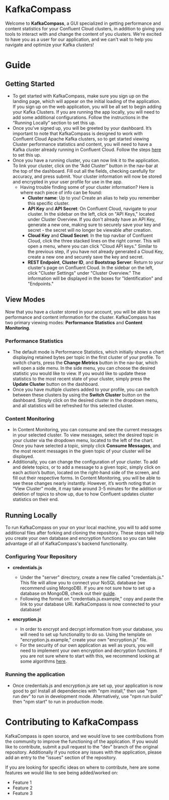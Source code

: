# KafkaCompass

Welcome to **KafkaCompass**, a GUI specialized in getting performance and content statistics for your Confluent Cloud clusters, in addition to giving you tools to interact with and change the content of you clusters. We're excited to have you as a user for our application, and we can't wait to help you navigate and optimize your Kafka clusters!

# Guide

## Getting Started

- To get started with KafkaCompass, make sure you sign up on the landing page, which will appear on the initial loading of the application. If you sign up on the web application, you will be all set to begin adding your Kafka Clusters. If you are running the app locally, you will need to add some additional configurations. Follow the instructions in the “Running Locally” section to set this up.
- Once you’ve signed up, you will be greeted by your dashboard. It’s important to note that KafkaCompass is designed to work with Confluent Cloud Apache Kafka clusters, so to get started viewing Cluster performance statistics and content, you will need to have a Kafka cluster already running in Confluent Cloud. Follow the steps [here](https://docs.confluent.io/cloud/current/get-started/index.html#quick-start-for-ccloud) to set this up.
- Once you have a running cluster, you can now link it to the application. To link your cluster, click on the “Add Cluster” button in the nav-bar at the top of the dashboard. Fill out all the fields, checking carefully for accuracy, and press submit. Your cluster information will now be stored and encrypted in your user profile for use in the app.
  - Having trouble finding some of your cluster information? Here is where each piece of info can be found:
    - **Cluster name**: Up to you! Create an alias to help you remember this specific cluster.
    - **API Key** and **API Secret**: On Confluent Cloud, navigate to your cluster. In the sidebar on the left, click on "API Keys," located under Cluster Overview. If you don't already have an API Key, generate a new one, making sure to securely save your key and secret - the secret will no longer be viewable after creation.
    - **Cloud Key** and **Cloud Secret**: In the top navbar of Confluent Cloud, click the three stacked lines on the right corner. This will open a menu, where you can click "Cloud API keys." Similar to the previous step, if you have not already generated a Cloud Key, create a new one and securely save the key and secret.
    - **REST Endpoint**, **Cluster ID**, and **Bootstrap Server**: Return to your cluster's page on Confluent Cloud. In the sidebar on the left, click "Cluster Settings" under "Cluster Overview." The information will be displayed in the boxes for "Identification" and "Endpoints."

## View Modes

Now that you have a cluster stored in your account, you will be able to see performance and content information for the cluster. KafkaCompass has two primary viewing modes: **Performance Statistics** and **Content Monitoring**.

### Performance Statistics

- The default mode is Performance Statistics, which initially shows a chart displaying retained bytes per topic in the first cluster of your profile. To switch charts, press the **Change Metrics** button in the nav-bar, which will open a side menu. In the side menu, you can choose the desired statistic you would like to view. If you would like to update these statistics to the most recent state of your cluster, simply press the **Update Cluster** button on the dashboard.
- Once you have multiple clusters added to your profile, you can switch between these clusters by using the **Switch Cluster** button on the dashboard. Simply click on the desired cluster in the dropdown menu, and all statistics will be refreshed for this selected cluster.

### Content Monitoring

- In Content Monitoring, you can consume and see the current messages in your selected cluster. To view messages, select the desired topic in your cluster via the dropdown menu, located to the left of the chart. Once you have selected a topic, simply click **Consume Messages**, and the most recent messages in the given topic of your cluster will be displayed.
- Additionally, you can change the configuration of your cluster. To add and delete topics, or to add a message to a given topic, simply click on each action’s button, located on the right-hand side of the screen, and fill out their respective forms. In Content Monitoring, you will be able to see these changes nearly instantly. However, it’s worth noting that in “View Cluster” mode, it may take around 3-5 minutes for the addition or deletion of topics to show up, due to how Confluent updates cluster statistics on their end.

## Running Locally

To run KafkaCompass on your on your local machine, you will to add some additional files after forking and cloning the repository. These steps will help you create your own database and encryption functions so you can take advantage of all of KafkaCompass's backend functionality.

### Configuring Your Repository

- **credentials.js**

  - Under the "server" directory, create a new file called "credentials.js." This file will allow you to connect your NoSQL database (we recommend using MongoDB). If you are not sure how to set up a database on MongoDB, check out their [guide](https://www.mongodb.com/basics/create-database).
  - Following the format on "credentials.js.example," copy and paste the link to your database URI. KafkaCompass is now connected to your database!

- **encryption.js**

  - In order to encrypt and decrypt information from your database, you will need to set up functionality to do so. Using the template on "encryption.js.example," create your own "encryption.js" file.
  - For the security of our own application as well as yours, you will need to implement your own encryption and decryption functions. If you are not sure where to start with this, we recommend looking at some algorithms [here](https://www.labnol.org/code/encrypt-decrypt-javascript-200307).

### Running the application

- Once credentials.js and encryption.js are set up, your application is now good to go! Install all dependencies with "npm install," then use "npm run dev" to run in development mode. Alternatively, use "npm run build" then "npm start" to run in production mode.

# Contributing to KafkaCompass

KafkaCompass is open source, and we would love to see contributions from the community to improve the functioning of the application. If you would like to contribute, submit a pull request to the "dev" branch of the original repository. Additionally if you notice any issues with the application, please add an entry to the "issues" section of the repository.

If you are looking for specific ideas on where to contribute, here are some features we would like to see being added/worked on:

- Feature 1
- Feature 2
- Feature 3
